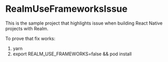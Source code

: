 # RealmUseFrameworksIssue

This is the sample project that highlights issue when building React Native projects with Realm.

To prove that fix works:
1. yarn
2. export REALM_USE_FRAMEWORKS=false && pod install 
